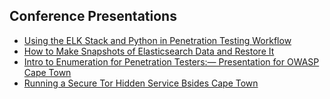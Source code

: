 ## Conference Presentations

* [Using the ELK Stack and Python in Penetration Testing Workflow](https://qbox.io/blog/elk-penetration-testing-workflow-elasticsearch-python)
* [How to Make Snapshots of Elasticsearch Data and Restore It](https://qbox.io/blog/elasticsearch-data-snapshots-restore-tutorial)
* [Intro to Enumeration for Penetration Testers:— Presentation for OWASP Cape Town](https://www.owasp.org/images/6/6e/Intro_To_Enumeration_FINAL_MAIL_OUT.odp)
* [Running a Secure Tor Hidden Service Bsides Cape Town](https://www.youtube.com/watch?v=nHTU558jkxw&t=368s)
